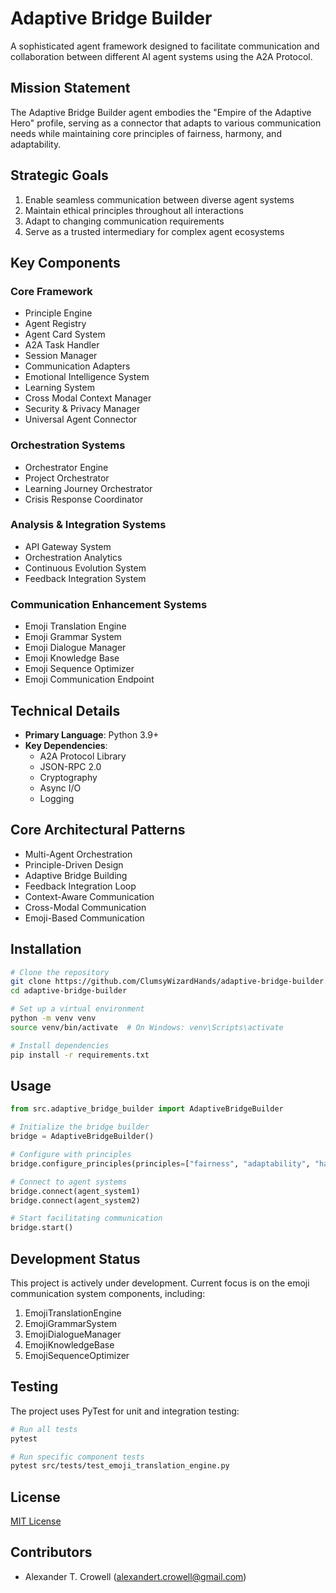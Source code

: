 # Adaptive Bridge Builder

A sophisticated agent framework designed to facilitate communication and collaboration between different AI agent systems using the A2A Protocol.

## Mission Statement

The Adaptive Bridge Builder agent embodies the "Empire of the Adaptive Hero" profile, serving as a connector that adapts to various communication needs while maintaining core principles of fairness, harmony, and adaptability.

## Strategic Goals

1. Enable seamless communication between diverse agent systems
2. Maintain ethical principles throughout all interactions
3. Adapt to changing communication requirements
4. Serve as a trusted intermediary for complex agent ecosystems

## Key Components

### Core Framework
- Principle Engine
- Agent Registry
- Agent Card System
- A2A Task Handler
- Session Manager
- Communication Adapters
- Emotional Intelligence System
- Learning System
- Cross Modal Context Manager
- Security & Privacy Manager
- Universal Agent Connector

### Orchestration Systems
- Orchestrator Engine
- Project Orchestrator
- Learning Journey Orchestrator
- Crisis Response Coordinator

### Analysis & Integration Systems
- API Gateway System
- Orchestration Analytics
- Continuous Evolution System
- Feedback Integration System

### Communication Enhancement Systems
- Emoji Translation Engine
- Emoji Grammar System
- Emoji Dialogue Manager
- Emoji Knowledge Base
- Emoji Sequence Optimizer
- Emoji Communication Endpoint

## Technical Details

- **Primary Language**: Python 3.9+
- **Key Dependencies**:
  - A2A Protocol Library
  - JSON-RPC 2.0
  - Cryptography
  - Async I/O
  - Logging

## Core Architectural Patterns

- Multi-Agent Orchestration
- Principle-Driven Design
- Adaptive Bridge Building
- Feedback Integration Loop
- Context-Aware Communication
- Cross-Modal Communication
- Emoji-Based Communication

## Installation

```bash
# Clone the repository
git clone https://github.com/ClumsyWizardHands/adaptive-bridge-builder.git
cd adaptive-bridge-builder

# Set up a virtual environment
python -m venv venv
source venv/bin/activate  # On Windows: venv\Scripts\activate

# Install dependencies
pip install -r requirements.txt
```

## Usage

```python
from src.adaptive_bridge_builder import AdaptiveBridgeBuilder

# Initialize the bridge builder
bridge = AdaptiveBridgeBuilder()

# Configure with principles
bridge.configure_principles(principles=["fairness", "adaptability", "harmony"])

# Connect to agent systems
bridge.connect(agent_system1)
bridge.connect(agent_system2)

# Start facilitating communication
bridge.start()
```

## Development Status

This project is actively under development. Current focus is on the emoji communication system components, including:

1. EmojiTranslationEngine
2. EmojiGrammarSystem
3. EmojiDialogueManager
4. EmojiKnowledgeBase
5. EmojiSequenceOptimizer

## Testing

The project uses PyTest for unit and integration testing:

```bash
# Run all tests
pytest

# Run specific component tests
pytest src/tests/test_emoji_translation_engine.py
```

## License

[MIT License](LICENSE)

## Contributors

- Alexander T. Crowell (alexandert.crowell@gmail.com)
